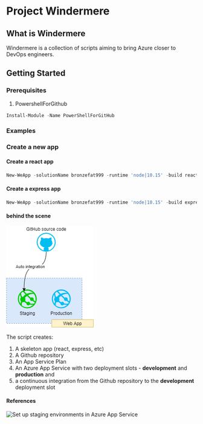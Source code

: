 # Project Windermere

## What is Windermere 
Windermere is a collection of scripts aiming to bring Azure closer to DevOps engineers. 

## Getting Started

### Prerequisites

1. PowershellForGithub

``` powershell
Install-Module -Name PowerShellForGitHub
```

### Examples 

### Create a new app

#### Create a react app

```powershell
New-WeApp -solutionName bronzefat999 -runtime 'node|10.15' -build react -size small
```

#### Create a express app

```powershell
New-WeApp -solutionName bronzefat999 -runtime 'node|10.15' -build express -size small
```

#### behind the scene 

![Create an classic app](https://github.com/gaogang/windermere/blob/master/Docs/Images/we-classic-app.png)

The script creates:
 1. A skeleton app (react, express, etc) 
 2. A Github repository
 3. An App Service Plan
 4. An Azure App Service with two deployment slots - **development** and **production** and
 5. a continuous integration from the Github repository to the **development** deployment slot

 #### References
 ![Set up staging environments in Azure App Service](https://docs.microsoft.com/en-us/azure/app-service/deploy-staging-slots)


